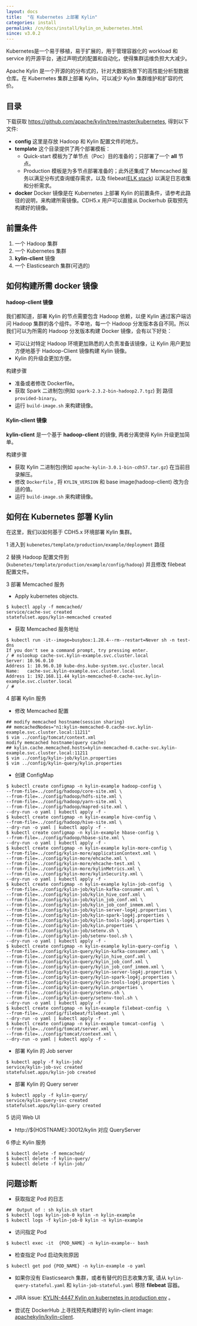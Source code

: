 ```yaml
---
layout: docs
title:  "在 Kubernetes 上部署 Kylin"
categories: install
permalink: /cn/docs/install/kylin_on_kubernetes.html
since: v3.0.2
---
```


Kubernetes是一个易于移植，易于扩展的，用于管理容器化的 workload 和 service 的开源平台，通过声明式的配置和自动化，使得集群运维负担大大减少。

Apache Kylin 是一个开源的的分布式的，针对大数据场景下的高性能分析型数据仓库。在 Kubernetes 集群上部署 Kylin，可以减少 Kylin 集群维护和扩容的代价。

## 目录
下载获取 https://github.com/apache/kylin/tree/master/kubernetes, 得到以下文件:

- **config** 
 这里是存放 Hadoop 和 Kylin 配置文件的地方。
- **template** 
 这个目录提供了两个部署模板： 
    - Quick-start 模板为了单节点（Poc）目的准备的；只部署了一个 **all** 节点。
    - Production 模板是为多节点部署准备的；此外还集成了 Memcached 服务以满足分布式查询缓存需求，以及 filebeat([ELK stack](https://www.elastic.co/what-is/elk-stack)) 以满足日志收集和分析需求。
- **docker** 
 Docker 镜像是在 Kubernetes 上部署 Kylin 的前置条件，请参考此路径的说明，来构建所需镜像。CDH5.x 用户可以直接从 Dockerhub 获取预先构建好的镜像。
 
## 前置条件
 
1. 一个 Hadoop 集群
2. 一个 Kubernetes 集群
3. **kylin-client** 镜像
4. 一个 Elasticsearch 集群(可选的)

## 如何构建所需 docker 镜像

#### hadoop-client 镜像

我们都知道，部署 Kylin 的节点需要包含 Hadoop 依赖，以便 Kylin 通过客户端访问 Hadoop 集群的各个组件。不幸地，每一个 Hadoop 分发版本各自不同。所以我们可以为所需的 Hadoop 分发版本构建 Docker 镜像，会有以下好处：
- 可以让对特定 Hadoop 环境更加熟悉的人负责准备该镜像，让 Kylin 用户更加方便地基于 Hadoop-Client 镜像构建 Kylin 镜像。
- Kylin 的升级会更加方便。

构建步骤
- 准备或者修改 Dockerfile。 
- 获取 Spark 二进制包(例如 `spark-2.3.2-bin-hadoop2.7.tgz`) 到 路径`provided-binary`。
- 运行 `build-image.sh` 来构建镜像。

#### Kylin-client 镜像

**kylin-client** 是一个基于 **hadoop-client** 的镜像, 两者分离使得 Kylin 升级更加简单。

构建步骤
- 获取 Kylin 二进制包(例如 `apache-kylin-3.0.1-bin-cdh57.tar.gz`) 在当前目录解压。
- 修改 `Dockerfile` , 将 `KYLIN_VERSION` 和 base image(hadoop-client) 改为合适的值。
- 运行 `build-image.sh` 来构建镜像。

## 如何在 Kubernetes 部署 Kylin

在这里，我们以如何基于 CDH5.x 环境部署 Kylin 集群。

1 进入到 `kubenetes/template/production/example/deployment` 路径

2 替换 Hadoop 配置文件到 (`kubenetes/template/production/example/config/hadoop`) 并且修改 filebeat 配置文件。

3 部署 Memcached 服务
- Apply kubernetes objects.
```
$ kubectl apply -f memcached/
service/cache-svc created
statefulset.apps/kylin-memcached created
```
- 获取 Memcached 服务地址
``` 
$ kubectl run -it--image=busybox:1.28.4--rm--restart=Never sh -n test-dns
If you don't see a command prompt, try pressing enter.
/ # nslookup cache-svc.kylin-example.svc.cluster.local
Server: 10.96.0.10
Address 1: 10.96.0.10 kube-dns.kube-system.svc.cluster.local
Name:   cache-svc.kylin-example.svc.cluster.local
Address 1: 192.168.11.44 kylin-memcached-0.cache-svc.kylin-example.svc.cluster.local
/ #
```

4 部署 Kylin 服务
- 修改 Memcached 配置
``` 
## modify memcached hostname(session sharing)
## memcachedNodes="n1:kylin-memcached-0.cache-svc.kylin-example.svc.cluster.local:11211"
$ vim ../config/tomcat/context.xml
modify memcached hostname(query cache)
## kylin.cache.memcached.hosts=kylin-memcached-0.cache-svc.kylin-example.svc.cluster.local:11211
$ vim ../config/kylin-job/kylin.properties
$ vim ../config/kylin-query/kylin.properties
```
- 创建 ConfigMap
``` 
$ kubectl create configmap -n kylin-example hadoop-config \
--from-file=../config/hadoop/core-site.xml \
--from-file=../config/hadoop/hdfs-site.xml \
--from-file=../config/hadoop/yarn-site.xml \
--from-file=../config/hadoop/mapred-site.xml \
--dry-run -o yaml | kubectl apply -f -
$ kubectl create configmap -n kylin-example hive-config \
--from-file=../config/hadoop/hive-site.xml \
--dry-run -o yaml | kubectl apply -f -
$ kubectl create configmap -n kylin-example hbase-config \
--from-file=../config/hadoop/hbase-site.xml \
--dry-run -o yaml | kubectl apply -f -
$ kubectl create configmap -n kylin-example kylin-more-config \
--from-file=../config/kylin-more/applicationContext.xml \
--from-file=../config/kylin-more/ehcache.xml \
--from-file=../config/kylin-more/ehcache-test.xml \
--from-file=../config/kylin-more/kylinMetrics.xml \
--from-file=../config/kylin-more/kylinSecurity.xml \
--dry-run -o yaml | kubectl apply -f -
$ kubectl create configmap -n kylin-example kylin-job-config  \
--from-file=../config/kylin-job/kylin-kafka-consumer.xml \
--from-file=../config/kylin-job/kylin_hive_conf.xml \
--from-file=../config/kylin-job/kylin_job_conf.xml \
--from-file=../config/kylin-job/kylin_job_conf_inmem.xml \
--from-file=../config/kylin-job/kylin-server-log4j.properties \
--from-file=../config/kylin-job/kylin-spark-log4j.properties \
--from-file=../config/kylin-job/kylin-tools-log4j.properties \
--from-file=../config/kylin-job/kylin.properties \
--from-file=../config/kylin-job/setenv.sh \
--from-file=../config/kylin-job/setenv-tool.sh \
--dry-run -o yaml | kubectl apply -f -
$ kubectl create configmap -n kylin-example kylin-query-config  \
--from-file=../config/kylin-query/kylin-kafka-consumer.xml \
--from-file=../config/kylin-query/kylin_hive_conf.xml \
--from-file=../config/kylin-query/kylin_job_conf.xml \
--from-file=../config/kylin-query/kylin_job_conf_inmem.xml \
--from-file=../config/kylin-query/kylin-server-log4j.properties \
--from-file=../config/kylin-query/kylin-spark-log4j.properties \
--from-file=../config/kylin-query/kylin-tools-log4j.properties \
--from-file=../config/kylin-query/kylin.properties \
--from-file=../config/kylin-query/setenv.sh \
--from-file=../config/kylin-query/setenv-tool.sh \
--dry-run -o yaml | kubectl apply -f -
$ kubectl create configmap -n kylin-example filebeat-config  \
--from-file=../config/filebeat/filebeat.yml \
--dry-run -o yaml | kubectl apply -f -
$ kubectl create configmap -n kylin-example tomcat-config  \
--from-file=../config/tomcat/server.xml \
--from-file=../config/tomcat/context.xml \
--dry-run -o yaml | kubectl apply -f -
```
- 部署 Kylin 的 Job server
```
$ kubectl apply -f kylin-job/
service/kylin-job-svc created
statefulset.apps/kylin-job created
```
- 部署 Kylin 的 Query server
``` 
$ kubectl apply -f kylin-query/
service/kylin-query-svc created
statefulset.apps/kylin-query created
```

5 访问 Web UI
  - http://${HOSTNAME}:30012/kylin 对应 QueryServer

6 停止 Kylin 服务
``` 
$ kubectl delete -f memcached/
$ kubectl delete -f kylin-query/
$ kubectl delete -f kylin-job/
```

## 问题诊断
- 获取指定 Pod 的日志
```
##  Output of : sh kylin.sh start
$ kubectl logs kylin-job-0 kylin -n kylin-example
$ kubectl logs -f kylin-job-0 kylin -n kylin-example
```
 
- 访问指定 Pod
``` 
$ kubectl exec -it  {POD_NAME} -n kylin-example-- bash
```   

- 检查指定 Pod 启动失败原因
``` 
$ kubectl get pod {POD_NAME} -n kylin-example -o yaml
```

- 如果你没有 Elasticsearch 集群，或者有替代的日志收集方案, 请从 `kylin-query-stateful.yaml` 和 `kylin-job-stateful.yaml` 移除 **filebeat** 容器。

- JIRA issue: [KYLIN-4447 Kylin on kubernetes in production env](https://issues.apache.org/jira/browse/KYLIN-4447) 。

- 尝试在 DockerHub 上寻找预先构建好的 kylin-client image: [apachekylin/kylin-client](https://hub.docker.com/r/apachekylin/kylin-client). 